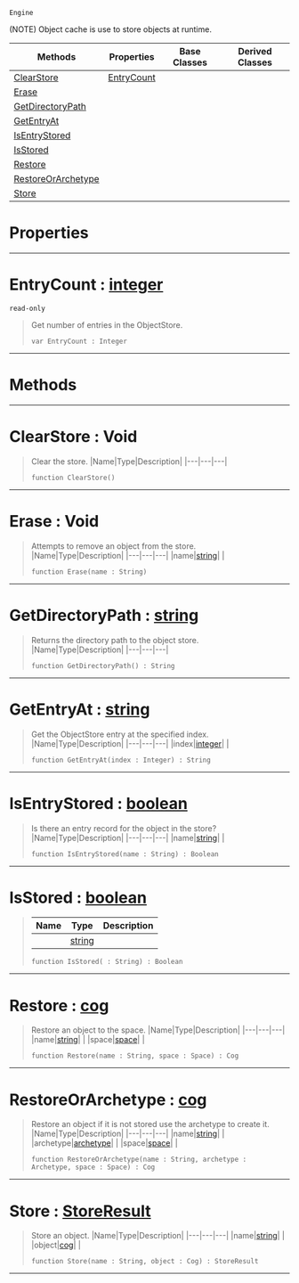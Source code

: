  `Engine`

(NOTE) Object cache is use to store objects at runtime.

|Methods|Properties|Base Classes|Derived Classes|
|---|---|---|---|
|[ ClearStore](https://github.com/zeroengineteam/ZeroDocs/code_reference/class_reference/objectstore.markdown#clearstore-void)|[ EntryCount](https://github.com/zeroengineteam/ZeroDocs/code_reference/class_reference/objectstore.markdown#entrycount-zero-engine-d)| | |
|[ Erase](https://github.com/zeroengineteam/ZeroDocs/code_reference/class_reference/objectstore.markdown#erase-void)| | | |
|[ GetDirectoryPath](https://github.com/zeroengineteam/ZeroDocs/code_reference/class_reference/objectstore.markdown#getdirectorypath-zero-en)| | | |
|[ GetEntryAt](https://github.com/zeroengineteam/ZeroDocs/code_reference/class_reference/objectstore.markdown#getentryat-zero-engine-d)| | | |
|[ IsEntryStored](https://github.com/zeroengineteam/ZeroDocs/code_reference/class_reference/objectstore.markdown#isentrystored-zero-engin)| | | |
|[ IsStored](https://github.com/zeroengineteam/ZeroDocs/code_reference/class_reference/objectstore.markdown#isstored-zero-engine-doc)| | | |
|[ Restore](https://github.com/zeroengineteam/ZeroDocs/code_reference/class_reference/objectstore.markdown#restore-zero-engine-docu)| | | |
|[ RestoreOrArchetype](https://github.com/zeroengineteam/ZeroDocs/code_reference/class_reference/objectstore.markdown#restoreorarchetype-zero)| | | |
|[ Store](https://github.com/zeroengineteam/ZeroDocs/code_reference/class_reference/objectstore.markdown#store-zero-engine-docume)| | | |


 #  Properties


---  
 #  EntryCount : [integer](https://github.com/zeroengineteam/ZeroDocs/code_reference/zilch_base_types/integer.markdown)

 `read-only`

> Get number of entries in the ObjectStore.
> ``` lang=cpp, name=Zilch
> var EntryCount : Integer


---  
 #  Methods


---  
 #  ClearStore : Void

> Clear the store.
> |Name|Type|Description|
> |---|---|---|
> ``` lang=cpp, name=Zilch
> function ClearStore()
> ``` 


---  
 #  Erase : Void

> Attempts to remove an object from the store.
> |Name|Type|Description|
> |---|---|---|
> |name|[string](https://github.com/zeroengineteam/ZeroDocs/code_reference/zilch_base_types/string.markdown)| |
> ``` lang=cpp, name=Zilch
> function Erase(name : String)
> ``` 


---  
 #  GetDirectoryPath : [string](https://github.com/zeroengineteam/ZeroDocs/code_reference/zilch_base_types/string.markdown)

> Returns the directory path to the object store.
> |Name|Type|Description|
> |---|---|---|
> ``` lang=cpp, name=Zilch
> function GetDirectoryPath() : String
> ``` 


---  
 #  GetEntryAt : [string](https://github.com/zeroengineteam/ZeroDocs/code_reference/zilch_base_types/string.markdown)

> Get the ObjectStore entry at the specified index.
> |Name|Type|Description|
> |---|---|---|
> |index|[integer](https://github.com/zeroengineteam/ZeroDocs/code_reference/zilch_base_types/integer.markdown)| |
> ``` lang=cpp, name=Zilch
> function GetEntryAt(index : Integer) : String
> ``` 


---  
 #  IsEntryStored : [boolean](https://github.com/zeroengineteam/ZeroDocs/code_reference/zilch_base_types/boolean.markdown)

> Is there an entry record for the object in the store?
> |Name|Type|Description|
> |---|---|---|
> |name|[string](https://github.com/zeroengineteam/ZeroDocs/code_reference/zilch_base_types/string.markdown)| |
> ``` lang=cpp, name=Zilch
> function IsEntryStored(name : String) : Boolean
> ``` 


---  
 #  IsStored : [boolean](https://github.com/zeroengineteam/ZeroDocs/code_reference/zilch_base_types/boolean.markdown)

> 
> |Name|Type|Description|
> |---|---|---|
> ||[string](https://github.com/zeroengineteam/ZeroDocs/code_reference/zilch_base_types/string.markdown)| |
> ``` lang=cpp, name=Zilch
> function IsStored( : String) : Boolean
> ``` 


---  
 #  Restore : [cog](https://github.com/zeroengineteam/ZeroDocs/code_reference/class_reference/cog.markdown)

> Restore an object to the space.
> |Name|Type|Description|
> |---|---|---|
> |name|[string](https://github.com/zeroengineteam/ZeroDocs/code_reference/zilch_base_types/string.markdown)| |
> |space|[space](https://github.com/zeroengineteam/ZeroDocs/code_reference/class_reference/space.markdown)| |
> ``` lang=cpp, name=Zilch
> function Restore(name : String, space : Space) : Cog
> ``` 


---  
 #  RestoreOrArchetype : [cog](https://github.com/zeroengineteam/ZeroDocs/code_reference/class_reference/cog.markdown)

> Restore an object if it is not stored use the archetype to create it.
> |Name|Type|Description|
> |---|---|---|
> |name|[string](https://github.com/zeroengineteam/ZeroDocs/code_reference/zilch_base_types/string.markdown)| |
> |archetype|[archetype](https://github.com/zeroengineteam/ZeroDocs/code_reference/class_reference/archetype.markdown)| |
> |space|[space](https://github.com/zeroengineteam/ZeroDocs/code_reference/class_reference/space.markdown)| |
> ``` lang=cpp, name=Zilch
> function RestoreOrArchetype(name : String, archetype : Archetype, space : Space) : Cog
> ``` 


---  
 #  Store : [StoreResult](https://github.com/zeroengineteam/ZeroDocs/code_reference/enum_reference.markdown#storeresult)

> Store an object.
> |Name|Type|Description|
> |---|---|---|
> |name|[string](https://github.com/zeroengineteam/ZeroDocs/code_reference/zilch_base_types/string.markdown)| |
> |object|[cog](https://github.com/zeroengineteam/ZeroDocs/code_reference/class_reference/cog.markdown)| |
> ``` lang=cpp, name=Zilch
> function Store(name : String, object : Cog) : StoreResult
> ``` 


---  
 

 